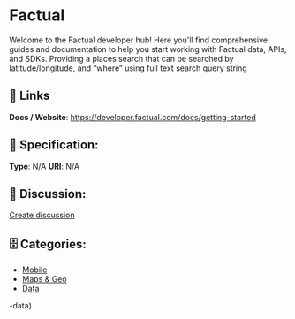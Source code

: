 # Factual


Welcome to the Factual developer hub! Here you'll find comprehensive guides and documentation to help you start working with Factual data, APIs, and SDKs. Providing a places search that can be searched by latitude/longitude, and “where” using full text search query string

##  🔗 Links
**Docs / Website**: https://developer.factual.com/docs/getting-started

## 🧬 Specification:
**Type**: N/A
**URI**: N/A

## 💬 Discussion:
[Create discussion](https://github.com/apis-list/apis-list/discussions/new)

## 🗄️ Categories:
- [Mobile](https://github.com/apis-list/apis-list#mobile)
- [Maps & Geo](https://github.com/apis-list/apis-list#maps--geo)
- [Data](https://github.com/apis-list/apis-list#data)






-data)








